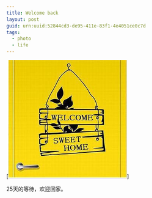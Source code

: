 ```yaml
---
title: Welcome back
layout: post
guid: urn:uuid:52844cd3-de95-411e-83f1-4e4051ce0c7d
tags:
  - photo
  - life
---
```


[![](/media/files/welhome.jpg)]

25天的等待，欢迎回家。
